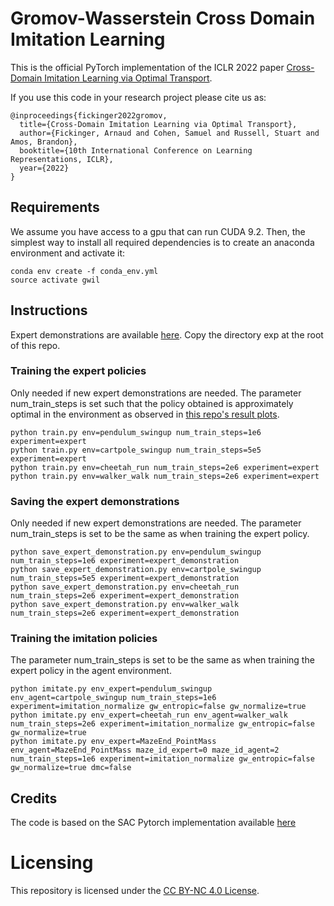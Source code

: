 # Gromov-Wasserstein Cross Domain Imitation Learning

This is the official PyTorch implementation of the ICLR 2022 paper [Cross-Domain Imitation Learning via Optimal Transport](https://arxiv.org/abs/2110.03684).

If you use this code in your research project please cite us as:
```
@inproceedings{fickinger2022gromov,
  title={Cross-Domain Imitation Learning via Optimal Transport},
  author={Fickinger, Arnaud and Cohen, Samuel and Russell, Stuart and Amos, Brandon},
  booktitle={10th International Conference on Learning Representations, ICLR},
  year={2022}
}
```

## Requirements
We assume you have access to a gpu that can run CUDA 9.2. Then, the simplest way to install all required dependencies is to create an anaconda environment and activate it:
```
conda env create -f conda_env.yml
source activate gwil
```

## Instructions

Expert demonstrations are available [here](https://drive.google.com/file/d/1xE882IuQkXUuaeXHInYaP9eqvhQm48Et/view?usp=sharing). Copy the directory exp at the root of this repo.

### Training the expert policies

Only needed if new expert demonstrations are needed. The parameter num_train_steps is set such that the policy obtained is approximately optimal in the environment as observed in [this repo's result plots](https://github.com/denisyarats/pytorch_sac).

```
python train.py env=pendulum_swingup num_train_steps=1e6 experiment=expert
python train.py env=cartpole_swingup num_train_steps=5e5 experiment=expert
python train.py env=cheetah_run num_train_steps=2e6 experiment=expert
python train.py env=walker_walk num_train_steps=2e6 experiment=expert
```

### Saving the expert demonstrations

Only needed if new expert demonstrations are needed. The parameter num_train_steps is set to be the same as when training the expert policy.

```
python save_expert_demonstration.py env=pendulum_swingup num_train_steps=1e6 experiment=expert_demonstration
python save_expert_demonstration.py env=cartpole_swingup num_train_steps=5e5 experiment=expert_demonstration
python save_expert_demonstration.py env=cheetah_run num_train_steps=2e6 experiment=expert_demonstration
python save_expert_demonstration.py env=walker_walk num_train_steps=2e6 experiment=expert_demonstration
```

### Training the imitation policies

The parameter num_train_steps is set to be the same as when training the expert policy in the agent environment.
```
python imitate.py env_expert=pendulum_swingup env_agent=cartpole_swingup num_train_steps=1e6 experiment=imitation_normalize gw_entropic=false gw_normalize=true
python imitate.py env_expert=cheetah_run env_agent=walker_walk num_train_steps=2e6 experiment=imitation_normalize gw_entropic=false gw_normalize=true
python imitate.py env_expert=MazeEnd_PointMass env_agent=MazeEnd_PointMass maze_id_expert=0 maze_id_agent=2 num_train_steps=1e6 experiment=imitation_normalize gw_entropic=false gw_normalize=true dmc=false

```

## Credits

The code is based on the SAC Pytorch implementation available [here](https://github.com/denisyarats/pytorch_sac)

# Licensing
This repository is licensed under the
[CC BY-NC 4.0 License](https://creativecommons.org/licenses/by-nc/4.0/).
